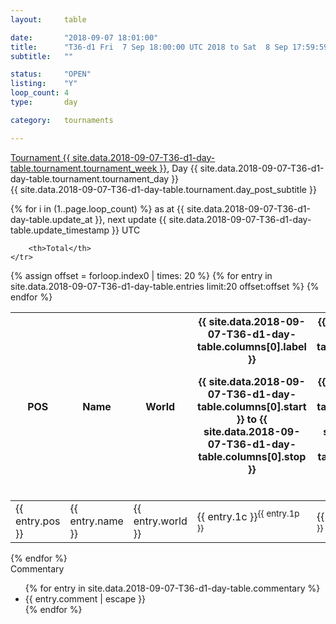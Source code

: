 ```yaml
---
layout: 	table

date: 		"2018-09-07 18:01:00"
title: 		"T36-d1 Fri  7 Sep 18:00:00 UTC 2018 to Sat  8 Sep 17:59:59 UTC 2018"
subtitle: 	""

status:     "OPEN"
listing:    "Y"
loop_count: 4
type:       day

category: 	tournaments

---
```

<div class="table_header">
    <span class="table_title">
        <a href="{{ site.data.2018-09-07-T36-d1-day-table.tournament.week_results_table_url }}">
        Tournament {{ site.data.2018-09-07-T36-d1-day-table.tournament.tournament_week }}</a>, Day {{ site.data.2018-09-07-T36-d1-day-table.tournament.tournament_day }}
    </span><br>
    <span class="table_subtitle">
        {{ site.data.2018-09-07-T36-d1-day-table.tournament.day_post_subtitle }}
    </span>  
</div>

{% for i in (1..page.loop_count) %}
<span class="table_nextupdate">as at {{ site.data.2018-09-07-T36-d1-day-table.update_at }}, next update {{ site.data.2018-09-07-T36-d1-day-table.update_timestamp }} UTC</span> 
<table class="day_table">
  <colgroup>
    <col style="width:18px">
    <col style="width:55px">
    <col style="width:55px">
    <col style="width:12px">
    <col style="width:12px">
    <col style="width:12px">
    <col style="width:12px">
    <col style="width:12px">
    <col style="width:12px">
    <col style="width:12px">
    <col style="width:12px">
    <col style="width:12px">
    <col style="width:12px">
    <col style="width:12px">
    <col style="width:12px">
    <col style="width:12px">
    <col style="width:12px">
    <col style="width:12px">
    <col style="width:12px">
    <col style="width:12px">
    <col style="width:12px">
    <col style="width:12px">
    <col style="width:12px">
    <col style="width:12px">
    <col style="width:12px">
    <col style="width:12px">
    <col style="width:12px">
    <col style="width:18px">
  </colgroup>  
  <thead>
    <tr>
        <th>POS</th>
        <th class="AlignLeft">Name</th>
        <th class="AlignLeft">World</th>

<th><div class="label">{{ site.data.2018-09-07-T36-d1-day-table.columns[0].label }}<p class="onhover">{{ site.data.2018-09-07-T36-d1-day-table.columns[0].start }} to {{ site.data.2018-09-07-T36-d1-day-table.columns[0].stop }}</p></div>​</th>
<th><div class="label">{{ site.data.2018-09-07-T36-d1-day-table.columns[1].label }}<p class="onhover">{{ site.data.2018-09-07-T36-d1-day-table.columns[1].start }} to {{ site.data.2018-09-07-T36-d1-day-table.columns[1].stop }}</p></div>​</th>
<th><div class="label">{{ site.data.2018-09-07-T36-d1-day-table.columns[2].label }}<p class="onhover">{{ site.data.2018-09-07-T36-d1-day-table.columns[2].start }} to {{ site.data.2018-09-07-T36-d1-day-table.columns[2].stop }}</p></div>​</th>
<th><div class="label">{{ site.data.2018-09-07-T36-d1-day-table.columns[3].label }}<p class="onhover">{{ site.data.2018-09-07-T36-d1-day-table.columns[3].start }} to {{ site.data.2018-09-07-T36-d1-day-table.columns[3].stop }}</p></div>​</th>
<th><div class="label">{{ site.data.2018-09-07-T36-d1-day-table.columns[4].label }}<p class="onhover">{{ site.data.2018-09-07-T36-d1-day-table.columns[4].start }} to {{ site.data.2018-09-07-T36-d1-day-table.columns[4].stop }}</p></div>​</th>
<th><div class="label">{{ site.data.2018-09-07-T36-d1-day-table.columns[5].label }}<p class="onhover">{{ site.data.2018-09-07-T36-d1-day-table.columns[5].start }} to {{ site.data.2018-09-07-T36-d1-day-table.columns[5].stop }}</p></div>​</th>
<th><div class="label">{{ site.data.2018-09-07-T36-d1-day-table.columns[6].label }}<p class="onhover">{{ site.data.2018-09-07-T36-d1-day-table.columns[6].start }} to {{ site.data.2018-09-07-T36-d1-day-table.columns[6].stop }}</p></div>​</th>
<th><div class="label">{{ site.data.2018-09-07-T36-d1-day-table.columns[7].label }}<p class="onhover">{{ site.data.2018-09-07-T36-d1-day-table.columns[7].start }} to {{ site.data.2018-09-07-T36-d1-day-table.columns[7].stop }}</p></div>​</th>
<th><div class="label">{{ site.data.2018-09-07-T36-d1-day-table.columns[8].label }}<p class="onhover">{{ site.data.2018-09-07-T36-d1-day-table.columns[8].start }} to {{ site.data.2018-09-07-T36-d1-day-table.columns[8].stop }}</p></div>​</th>
<th><div class="label">{{ site.data.2018-09-07-T36-d1-day-table.columns[9].label }}<p class="onhover">{{ site.data.2018-09-07-T36-d1-day-table.columns[9].start }} to {{ site.data.2018-09-07-T36-d1-day-table.columns[9].stop }}</p></div>​</th>
<th><div class="label">{{ site.data.2018-09-07-T36-d1-day-table.columns[10].label }}<p class="onhover">{{ site.data.2018-09-07-T36-d1-day-table.columns[10].start }} to {{ site.data.2018-09-07-T36-d1-day-table.columns[10].stop }}</p></div>​</th>

<th><div class="label">{{ site.data.2018-09-07-T36-d1-day-table.columns[11].label }}<p class="onhover">{{ site.data.2018-09-07-T36-d1-day-table.columns[11].start }} to {{ site.data.2018-09-07-T36-d1-day-table.columns[11].stop }}</p></div>​</th>
<th><div class="label">{{ site.data.2018-09-07-T36-d1-day-table.columns[12].label }}<p class="onhover">{{ site.data.2018-09-07-T36-d1-day-table.columns[12].start }} to {{ site.data.2018-09-07-T36-d1-day-table.columns[12].stop }}</p></div>​</th>
<th><div class="label">{{ site.data.2018-09-07-T36-d1-day-table.columns[13].label }}<p class="onhover">{{ site.data.2018-09-07-T36-d1-day-table.columns[13].start }} to {{ site.data.2018-09-07-T36-d1-day-table.columns[13].stop }}</p></div>​</th>
<th><div class="label">{{ site.data.2018-09-07-T36-d1-day-table.columns[14].label }}<p class="onhover">{{ site.data.2018-09-07-T36-d1-day-table.columns[14].start }} to {{ site.data.2018-09-07-T36-d1-day-table.columns[14].stop }}</p></div>​</th>
<th><div class="label">{{ site.data.2018-09-07-T36-d1-day-table.columns[15].label }}<p class="onhover">{{ site.data.2018-09-07-T36-d1-day-table.columns[15].start }} to {{ site.data.2018-09-07-T36-d1-day-table.columns[15].stop }}</p></div>​</th>
<th><div class="label">{{ site.data.2018-09-07-T36-d1-day-table.columns[16].label }}<p class="onhover">{{ site.data.2018-09-07-T36-d1-day-table.columns[16].start }} to {{ site.data.2018-09-07-T36-d1-day-table.columns[16].stop }}</p></div>​</th>
<th><div class="label">{{ site.data.2018-09-07-T36-d1-day-table.columns[17].label }}<p class="onhover">{{ site.data.2018-09-07-T36-d1-day-table.columns[17].start }} to {{ site.data.2018-09-07-T36-d1-day-table.columns[17].stop }}</p></div>​</th>
<th><div class="label">{{ site.data.2018-09-07-T36-d1-day-table.columns[18].label }}<p class="onhover">{{ site.data.2018-09-07-T36-d1-day-table.columns[18].start }} to {{ site.data.2018-09-07-T36-d1-day-table.columns[18].stop }}</p></div>​</th>
<th><div class="label">{{ site.data.2018-09-07-T36-d1-day-table.columns[19].label }}<p class="onhover">{{ site.data.2018-09-07-T36-d1-day-table.columns[19].start }} to {{ site.data.2018-09-07-T36-d1-day-table.columns[19].stop }}</p></div>​</th>
<th><div class="label">{{ site.data.2018-09-07-T36-d1-day-table.columns[20].label }}<p class="onhover">{{ site.data.2018-09-07-T36-d1-day-table.columns[20].start }} to {{ site.data.2018-09-07-T36-d1-day-table.columns[20].stop }}</p></div>​</th>

<th><div class="label">{{ site.data.2018-09-07-T36-d1-day-table.columns[21].label }}<p class="onhover">{{ site.data.2018-09-07-T36-d1-day-table.columns[21].start }} to {{ site.data.2018-09-07-T36-d1-day-table.columns[21].stop }}</p></div>​</th>
<th><div class="label">{{ site.data.2018-09-07-T36-d1-day-table.columns[22].label }}<p class="onhover">{{ site.data.2018-09-07-T36-d1-day-table.columns[22].start }} to {{ site.data.2018-09-07-T36-d1-day-table.columns[22].stop }}</p></div>​</th>
<th><div class="label">{{ site.data.2018-09-07-T36-d1-day-table.columns[23].label }}<p class="onhover">{{ site.data.2018-09-07-T36-d1-day-table.columns[23].start }} to {{ site.data.2018-09-07-T36-d1-day-table.columns[23].stop }}</p></div>​</th>

        <th>Total</th>
    </tr>
  </thead>
  {% assign offset = forloop.index0 | times: 20 %}
<tbody>
{% for entry in site.data.2018-09-07-T36-d1-day-table.entries limit:20 offset:offset %}
  <tr>
    <td class="pl{{ entry.pos }}">{{ entry.pos }}</td>
    <td class="AlignLeft">{{ entry.name }}</td>
    <td class="AlignLeft">{{ entry.world }}</td>
    <td class="pl{{ entry.1p }}">{{ entry.1c }}<sup>{{ entry.1p }}</sup></td>
    <td class="pl{{ entry.2p }}">{{ entry.2c }}<sup>{{ entry.2p }}</sup></td>
    <td class="pl{{ entry.3p }}">{{ entry.3c }}<sup>{{ entry.3p }}</sup></td>
    <td class="pl{{ entry.4p }}">{{ entry.4c }}<sup>{{ entry.4p }}</sup></td>
    <td class="pl{{ entry.5p }}">{{ entry.5c }}<sup>{{ entry.5p }}</sup></td>
    <td class="pl{{ entry.6p }}">{{ entry.6c }}<sup>{{ entry.6p }}</sup></td>
    <td class="pl{{ entry.7p }}">{{ entry.7c }}<sup>{{ entry.7p }}</sup></td>
    <td class="pl{{ entry.8p }}">{{ entry.8c }}<sup>{{ entry.8p }}</sup></td>
    <td class="pl{{ entry.9p }}">{{ entry.9c }}<sup>{{ entry.9p }}</sup></td>
    <td class="pl{{ entry.10p }}">{{ entry.10c }}<sup>{{ entry.10p }}</sup></td>
    <td class="pl{{ entry.11p }}">{{ entry.11c }}<sup>{{ entry.11p }}</sup></td>
    <td class="pl{{ entry.12p }}">{{ entry.12c }}<sup>{{ entry.12p }}</sup></td>
    <td class="pl{{ entry.13p }}">{{ entry.13c }}<sup>{{ entry.13p }}</sup></td>
    <td class="pl{{ entry.14p }}">{{ entry.14c }}<sup>{{ entry.14p }}</sup></td>
    <td class="pl{{ entry.15p }}">{{ entry.15c }}<sup>{{ entry.15p }}</sup></td>
    <td class="pl{{ entry.16p }}">{{ entry.16c }}<sup>{{ entry.16p }}</sup></td>
    <td class="pl{{ entry.17p }}">{{ entry.17c }}<sup>{{ entry.17p }}</sup></td>
    <td class="pl{{ entry.18p }}">{{ entry.18c }}<sup>{{ entry.18p }}</sup></td>
    <td class="pl{{ entry.19p }}">{{ entry.19c }}<sup>{{ entry.19p }}</sup></td>
    <td class="pl{{ entry.20p }}">{{ entry.20c }}<sup>{{ entry.20p }}</sup></td>
    <td class="pl{{ entry.21p }}">{{ entry.21c }}<sup>{{ entry.21p }}</sup></td>
    <td class="pl{{ entry.22p }}">{{ entry.22c }}<sup>{{ entry.22p }}</sup></td>
    <td class="pl{{ entry.23p }}">{{ entry.23c }}<sup>{{ entry.23p }}</sup></td>
    <td class="pl{{ entry.24p }}">{{ entry.24c }}<sup>{{ entry.24p }}</sup></td>
    <td>{{ entry.total }}</td>
  </tr>
{% endfor %}  
</tbody>
</table>
<div class="leaderboard"></div>
{% endfor %}

<div class="commentary">
  <span class="commentary_title">Commentary</span>
  <ul>
    {% for entry in site.data.2018-09-07-T36-d1-day-table.commentary %}
    <li class="commentary_list">{{ entry.comment | escape }}</li>
    {% endfor %}
  </ul>
</div>



